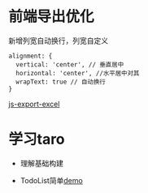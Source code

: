 # 前端导出优化

新增列宽自动换行，列宽自定义

```
alignment: {
  vertical: 'center', // 垂直居中
  horizontal: 'center', //水平居中对其
  wrapText: true // 自动换行
}
```
[js-export-excel](https://github.com/one-pupil/js-export-excel)

# 学习taro

* 理解基础构建

* TodoList简单[demo](https://github.com/one-pupil/study/tree/master/taro-demo)


